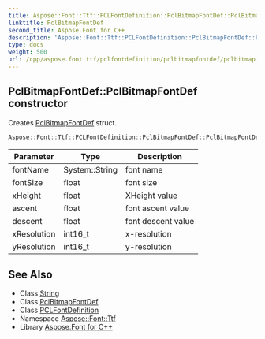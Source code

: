 ```yaml
---
title: Aspose::Font::Ttf::PCLFontDefinition::PclBitmapFontDef::PclBitmapFontDef constructor
linktitle: PclBitmapFontDef
second_title: Aspose.Font for C++
description: 'Aspose::Font::Ttf::PCLFontDefinition::PclBitmapFontDef::PclBitmapFontDef constructor. Creates PclBitmapFontDef struct in C++.'
type: docs
weight: 500
url: /cpp/aspose.font.ttf/pclfontdefinition/pclbitmapfontdef/pclbitmapfontdef/
---
```

## PclBitmapFontDef::PclBitmapFontDef constructor


Creates [PclBitmapFontDef](../) struct.

```cpp
Aspose::Font::Ttf::PCLFontDefinition::PclBitmapFontDef::PclBitmapFontDef(System::String fontName, float fontSize, float xHeight, float ascent, float descent, int16_t xResolution, int16_t yResolution)
```


| Parameter | Type | Description |
| --- | --- | --- |
| fontName | System::String | font name |
| fontSize | float | font size |
| xHeight | float | XHeight value |
| ascent | float | font ascent value |
| descent | float | font descent value |
| xResolution | int16_t | x-resolution |
| yResolution | int16_t | y-resolution |

## See Also

* Class [String](../../../../system/string/)
* Class [PclBitmapFontDef](../)
* Class [PCLFontDefinition](../../)
* Namespace [Aspose::Font::Ttf](../../../)
* Library [Aspose.Font for C++](../../../../)
